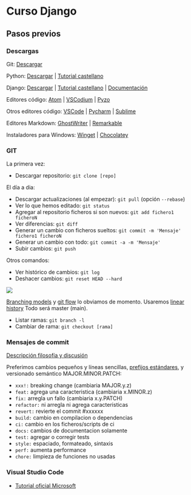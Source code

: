 # Curso Django

## Pasos previos

### Descargas

Git: [Descargar](https://git-scm.com/download/)

Python: [Descargar](https://www.python.org/downloads/) | 
[Tutorial castellano](https://docs.python.org/es/3/tutorial/index.html)

Django: [Descargar](https://www.djangoproject.com/download/) |
[Tutorial castellano](https://docs.djangoproject.com/es/4.0/intro/) |
[Documentación](https://docs.djangoproject.com/es/4.0/)

Editores código: [Atom](https://atom.io/) |
[VSCodium](https://vscodium.com/) |
[Pyzo](https://pyzo.org/)

Otros editores código: [VSCode](https://code.visualstudio.com/) | 
[Pycharm](https://www.jetbrains.com/pycharm/) |
[Sublime](https://www.sublimetext.com/)

Editores Markdown: [GhostWriter](https://wereturtle.github.io/ghostwriter/) |
[Remarkable](https://remarkableapp.github.io/)

Instaladores para Windows: [Winget](https://github.com/microsoft/winget-cli) |
[Chocolatey](https://community.chocolatey.org/packages) 


### GIT

La primera vez:

* Descargar repositorio: `git clone [repo]`

El día a dia:

* Descargar actualizaciones (al empezar): `git pull` (opción `--rebase`)
* Ver lo que hemos editado: `git status`
* Agregar al repositorio ficheros si son nuevos: `git add fichero1 ficheroN`
* Ver diferencias: `git diff`
* Generar un cambio con ficheros sueltos: `git commit -m 'Mensaje' fichero1 ficheroN`
* Generar un cambio con todo: `git commit -a -m 'Mensaje'`
* Subir cambios: `git push`

Otros comandos:

* Ver histórico de cambios: `git log`
* Deshacer cambios: `git reset HEAD --hard`

![](https://miro.medium.com/max/5416/1*cnADY2zzrb0gEZqUkV6gxQ.png)

[Branching models](https://duckduckgo.com/?q=branching+models+git&iar=images) y [git flow](https://duckduckgo.com/?q=git+flow&iar=images) lo obviamos de momento. Usaremos [linear history](https://duckduckgo.com/?q=git+linear+history&iar=images) Todo será master (main).

* Listar ramas: `git branch -l`
* Cambiar de rama:  `git checkout [rama]`


### Mensajes de commit

[Descripción filosofía y discusión](https://salferrarello.com/rules-for-writing-git-commit-messages/)

Preferimos cambios pequeños y líneas sencillas, [prefijos estándares](https://www.conventionalcommits.org/en/v1.0.0/#summary), y versionado semántico MAJOR.MINOR.PATCH:

* `xxx!:` breaking change (cambiaria MAJOR.y.z)
* `feat:` agrega una caracteristica (cambiaria x.MINOR.z)
* `fix:` arregla un fallo (cambiaria x.y.PATCH)
* `refactor:` ni arregla ni agrega caracteristicas
* `revert:` revierte el commit #xxxxxx
* `build:` cambio en compilacion o dependencias
* `ci:` cambio en los ficheros/scripts de ci
* `docs:` cambios de documentacion solamente
* `test:` agregar o corregir tests
* `style:` espaciado, formateado, sintaxis
* `perf:` aumenta performance
* `chore:` limpieza de funciones no usadas


### Visual Studio Code

* [Tutorial oficial Microsoft](https://code.visualstudio.com/docs/python/tutorial-django)